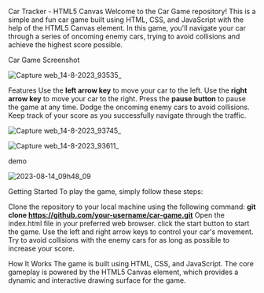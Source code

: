 Car Tracker - HTML5 Canvas
Welcome to the Car Game repository! This is a simple and fun car game built using HTML, CSS, and JavaScript with the help of the HTML5 Canvas element. In this game, you'll navigate your car through a series of oncoming enemy cars, trying to avoid collisions and achieve the highest score possible.

Car Game Screenshot

![Capture web_14-8-2023_93535_](https://github.com/BELGHAOUIA/car-game/assets/98391495/4824073f-ffbf-46d0-ab56-907aaeabc1ec)

Features
Use the **left arrow key** to move your car to the left.
Use the **right arrow key** to move your car to the right.
Press the **pause button** to pause the game at any time.
Dodge the oncoming enemy cars to avoid collisions.
Keep track of your score as you successfully navigate through the traffic.

![Capture web_14-8-2023_93745_](https://github.com/BELGHAOUIA/car-game/assets/98391495/16dfa033-9f94-486d-b1d0-bb1b6dcd00ff)

![Capture web_14-8-2023_93611_](https://github.com/BELGHAOUIA/car-game/assets/98391495/a31073e7-3a76-4322-8e79-d786bcbcf370)

demo

![2023-08-14_09h48_09](https://github.com/BELGHAOUIA/car-game/assets/98391495/9efcb0b4-15e9-4d0d-9c18-de5812ac5977)


Getting Started
To play the game, simply follow these steps:

Clone the repository to your local machine using the following command:
**git clone https://github.com/your-username/car-game.git**
Open the index.html file in your preferred web browser.
click the start button to start the game.
Use the left and right arrow keys to control your car's movement.
Try to avoid collisions with the enemy cars for as long as possible to increase your score.

How It Works
The game is built using HTML, CSS, and JavaScript. The core gameplay is powered by the HTML5 Canvas element, which provides a dynamic and interactive drawing surface for the game.
